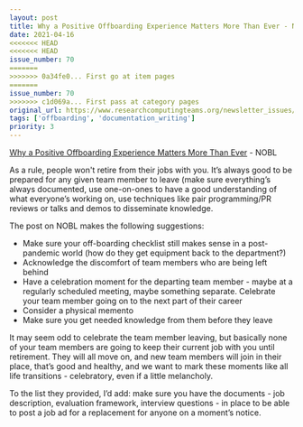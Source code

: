 ```yaml
---
layout: post
title: Why a Positive Offboarding Experience Matters More Than Ever - NOBL
date: 2021-04-16
<<<<<<< HEAD
<<<<<<< HEAD
issue_number: 70
=======
>>>>>>> 0a34fe0... First go at item pages
=======
issue_number: 70
>>>>>>> c1d069a... First pass at category pages
original_url: https://www.researchcomputingteams.org/newsletter_issues/0070
tags: ['offboarding', 'documentation_writing']
priority: 3
---
```


<!-- markdownlint-disable MD033 -->
<!-- markdownlint-disable MD041 -->
<!-- markdownlint-disable MD049 -->

[Why a Positive Offboarding Experience Matters More Than Ever](https://mailchi.mp/nobl/turnover-and-out-2610432?e=06069c1e64) - NOBL

As a rule, people won't retire from their jobs with you. It’s always good to be prepared for any given team member to leave (make sure everything’s always documented, use one-on-ones to have a good understanding of what everyone’s working on, use techniques like pair programming/PR reviews or talks and demos to disseminate knowledge.

The post on NOBL makes the following suggestions:

- Make sure your off-boarding checklist still makes sense in a post-pandemic world (how do they get equipment back to the department?)
- Acknowledge the discomfort of team members who are being left behind
- Have a celebration moment for the departing team member - maybe at a regularly scheduled meeting, maybe something separate.  Celebrate your team member going on to the next part of their career
- Consider a physical memento
- Make sure you get needed knowledge from them before they leave

It may seem odd to celebrate the team member leaving, but basically none of your team members are going to keep their current job with you until retirement.  They will all move on, and new team members will join in their place, that’s good and healthy, and we want to mark these moments like all life transitions - celebratory, even if a little melancholy.

To the list they provided, I’d add: make sure you have the documents - job description, evaluation framework, interview questions - in place to be able to post a job ad for a replacement for anyone on a moment’s notice.